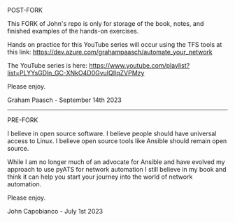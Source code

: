 POST-FORK

This FORK of John's repo is only for storage of the book, notes, and finished examples of the hands-on exercises.

Hands on practice for this YouTube series will occur using the TFS tools at this link:
https://dev.azure.com/grahampaasch/automate_your_network

The YouTube series is here:
https://www.youtube.com/playlist?list=PLYYsGDln_GC-XNkO4D0GvuIQIlqZVPMzy

Please enjoy.

Graham Paasch - September 14th 2023

--------------
PRE-FORK

I believe in open source software. I believe people should have universal access to Linux. I believe open source tools like Ansible should remain open source. 

While I am no longer much of an advocate for Ansible and have evolved my approach to use pyATS for network automation I still believe in my book and think it can help you start your journey into the world of network automation. 

Please enjoy. 

John Capobianco - July 1st 2023
